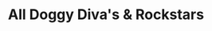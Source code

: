 ---
title: "All Doggy Diva's & Rockstars"
url: /crestview/all-doggy-divas-und-rockstars/
shop: Tiersalon
---